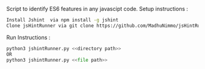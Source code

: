 Script to identify ES6 features in any javascipt code.
Setup instructions :
```bash
Install Jshint  via npm install -g jshint
Clone jsHintRunner via git clone https://github.com/MadhuNimmo/jsHintRunner.git
```
Run Instructions : 
```python
python3 jshintRunner.py <<directory path>>
OR
python3 jshintRunner.py <<file path>>
```

